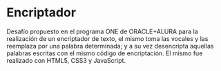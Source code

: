 # Encriptador
Desafío propuesto en el programa ONE de ORACLE+ALURA para la realización de un encriptador de texto,
el mismo toma las vocales y las reemplaza por una palabra determinada; y a su vez desencripta aquellas 
palabras escritas con el mismo código de encriptación. 
El mismo fue realizado con HTML5, CSS3 y JavaScript.
